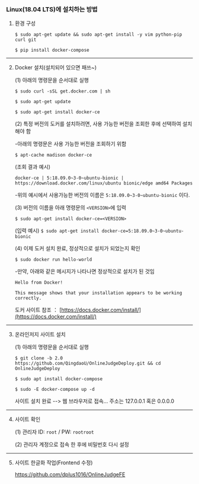 
### Linux(18.04 LTS)에 설치하는 방법

1. 환경 구성

    `$ sudo apt-get update && sudo apt-get install -y vim python-pip curl git`
    
    `$ pip install docker-compose`
     
---
     
2. Docker 설치(설치되어 있으면 패쓰~)

    (1) 아래의 명령문을 순서대로 실행

      `$ sudo curl -sSL get.docker.com | sh`

      `$ sudo apt-get update`
    
      `$ sudo apt-get install docker-ce`
    
    
    (2) 특정 버전의 도커를 설치하려면, 사용 가능한 버전을 조회한 후에 선택하여 설치해야 함
    
      -아래의 명령문은 사용 가능한 버전을 조회하기 위함
    
      `$ apt-cache madison docker-ce`
    
      (조회 결과 예시) 
    
      `docker-ce | 5:18.09.0~3-0~ubuntu-bionic | https://download.docker.com/linux/ubuntu bionic/edge amd64 Packages`
    
      -위의 예시에서 사용가능한 버전의 이름은 `5:18.09.0~3-0~ubuntu-bionic` 이다.
    
    (3) 버전의 이름을 아래 명령문의 `<VERSION>`에 입력
    
      `$ sudo apt-get install docker-ce=<VERSION>`
    
     (입력 예시)
      `$ sudo apt-get install docker-ce=5:18.09.0~3-0~ubuntu-bionic`
    
    (4) 이제 도커 설치 완료, 정상적으로 설치가 되었는지 확인
    
      `$ sudo docker run hello-world`
    
      -만약, 아래와 같은 메시지가 나타나면 정상적으로 설치가 된 것임
    
       Hello from Docker!
    
       This message shows that your installation appears to be working correctly.
       
     
    도커 사이트 참조 ： [https://docs.docker.com/install/](https://docs.docker.com/install/)

---

3. 온라인저지 사이트 설치

    (1) 아래의 명령문을 순서대로 실행

    `$ git clone -b 2.0 https://github.com/QingdaoU/OnlineJudgeDeploy.git && cd OnlineJudgeDeploy`
    
    `$ sudo apt install docker-compose`

    `$ sudo -E docker-compose up -d`
    
    사이트 설치 완료 --> 웹 브라우저로 접속... 주소는 127.0.0.1 혹은 0.0.0.0
    
---

4. 사이트 확인

    (1) 관리자 ID: `root` / PW: `rootroot`
    
    (2) 관리자 계정으로 접속 한 후에 비밀번호 다시 설정

---

5. 사이트 한글화 작업(Frontend 수정)

    https://github.com/dplus1016/OnlineJudgeFE
